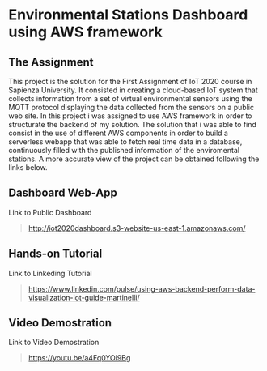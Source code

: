 # Environmental Stations Dashboard using AWS framework

## The Assignment
This project is the solution for the First Assignment of IoT 2020 course in Sapienza University. It consisted in creating a cloud-based IoT system that collects information from a set of virtual environmental sensors using the MQTT protocol displaying the data collected from the sensors on a public web site.
In this project i was assigned to use AWS framework in order to structurate the backend of my solution.
The solution that i was able to find consist in the use of different AWS components in order to build a serverless webapp that was able to fetch real time data in a database, continuously filled with the published information of the enviromental stations.
A more accurate view of the project can be obtained following the links below.

## Dashboard Web-App
Link to Public Dashboard
>http://iot2020dashboard.s3-website-us-east-1.amazonaws.com/

## Hands-on Tutorial
Link to Linkeding Tutorial
>https://www.linkedin.com/pulse/using-aws-backend-perform-data-visualization-iot-guide-martinelli/


## Video Demostration
Link to Video Demostration
>https://youtu.be/a4Fq0YOi9Bg
